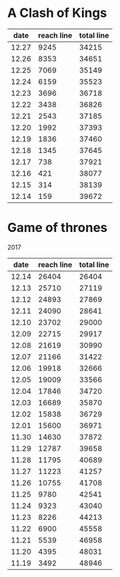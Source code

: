 



A Clash of Kings
================

date   | reach line | total line
-------|------------|------------
12.27  |  9245      |  34215
12.26  |  8353      |  34651
12.25  |  7069      |  35149
12.24  |  6159      |  35523
12.23  |  3696      |  36718
12.22  |  3438      |  36826
12.21  |  2543      |  37185
12.20  |  1992      |  37393
12.19  |  1836      |  37460
12.18  |  1345      |  37645
12.17  |   738      |  37921
12.16  |   421      |  38077
12.15  |   314      |  38139
12.14  |   159      |  39672


Game of thrones
================

2017

date   | reach line | total line
-------|------------|------------
12.14  | 26404      |  26404
12.13  | 25710      |  27119
12.12  | 24893      |  27869
12.11  | 24090      |  28641
12.10  | 23702      |  29000
12.09  | 22715      |  29917
12.08  | 21619      |  30990
12.07  | 21166      |  31422
12.06  | 19918      |  32666
12.05  | 19009      |  33566
12.04  | 17846      |  34720
12.03  | 16689      |  35870 
12.02  | 15838      |  36729
12.01  | 15600      |  36971
11.30  | 14630      |  37872
11.29  | 12787      |  39658
11.28  | 11795      |  40689
11.27  | 11223      |  41257
11.26  | 10755      |  41708
11.25  | 9780       |  42541
11.24  | 9323       |  43040
11.23  | 8226       |  44213
11.22  | 6900       |  45558
11.21  | 5539       |  46958
11.20  | 4395       |  48031
11.19  | 3492       |  48946

